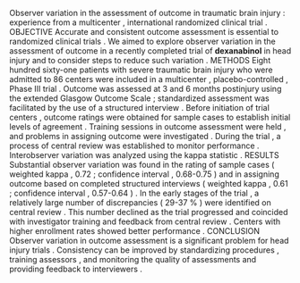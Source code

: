 Observer variation in the assessment of outcome in traumatic brain injury : experience from a multicenter , international randomized clinical trial . OBJECTIVE Accurate and consistent outcome assessment is essential to randomized clinical trials . We aimed to explore observer variation in the assessment of outcome in a recently completed trial of **dexanabinol** in head injury and to consider steps to reduce such variation . METHODS Eight hundred sixty-one patients with severe traumatic brain injury who were admitted to 86 centers were included in a multicenter , placebo-controlled , Phase III trial . Outcome was assessed at 3 and 6 months postinjury using the extended Glasgow Outcome Scale ; standardized assessment was facilitated by the use of a structured interview . Before initiation of trial centers , outcome ratings were obtained for sample cases to establish initial levels of agreement . Training sessions in outcome assessment were held , and problems in assigning outcome were investigated . During the trial , a process of central review was established to monitor performance . Interobserver variation was analyzed using the kappa statistic . RESULTS Substantial observer variation was found in the rating of sample cases ( weighted kappa , 0.72 ; confidence interval , 0.68-0.75 ) and in assigning outcome based on completed structured interviews ( weighted kappa , 0.61 ; confidence interval , 0.57-0.64 ) . In the early stages of the trial , a relatively large number of discrepancies ( 29-37 % ) were identified on central review . This number declined as the trial progressed and coincided with investigator training and feedback from central review . Centers with higher enrollment rates showed better performance . CONCLUSION Observer variation in outcome assessment is a significant problem for head injury trials . Consistency can be improved by standardizing procedures , training assessors , and monitoring the quality of assessments and providing feedback to interviewers . 